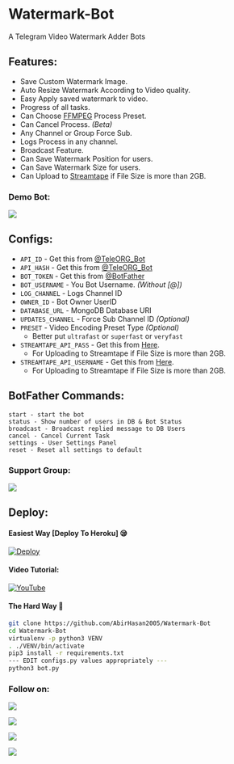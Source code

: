 # Watermark-Bot
A Telegram Video Watermark Adder Bots

## Features:
- Save Custom Watermark Image.
- Auto Resize Watermark According to Video quality.
- Easy Apply saved watermark to video.
- Progress of all tasks.
- Can Choose [FFMPEG](https://www.ffmpeg.org/) Process Preset.
- Can Cancel Process. *(Beta)*
- Any Channel or Group Force Sub.
- Logs Process in any channel.
- Broadcast Feature.
- Can Save Watermark Position for users.
- Can Save Watermark Size for users.
- Can Upload to [Streamtape](https://streamtape.com/) if File Size is more than 2GB.

### Demo Bot:
<a href="https://t.me/VideoWatermark_Bot"><img src="https://img.shields.io/badge/Demo-Telegram%20Bot-blue.svg?logo=telegram"></a>

## Configs:
- `API_ID` - Get this from [@TeleORG_Bot](https://t.me/TeleORG_Bot)
- `API_HASH` - Get this from [@TeleORG_Bot](https://t.me/TeleORG_Bot)
- `BOT_TOKEN` - Get this from [@BotFather](https://t.me/BotFather)
- `BOT_USERNAME` - You Bot Username. *(Without [@])*
- `LOG_CHANNEL` - Logs Channel ID
- `OWNER_ID` - Bot Owner UserID
- `DATABASE_URL` - MongoDB Database URI
- `UPDATES_CHANNEL` - Force Sub Channel ID *(Optional)*
- `PRESET` - Video Encoding Preset Type *(Optional)*
	- Better put `ultrafast` or `superfast` or `veryfast`
- `STREAMTAPE_API_PASS` - Get this from [Here](https://streamtape.com/accpanel#collapseThree).
	- For Uploading to Streamtape if File Size is more than 2GB.
- `STREAMTAPE_API_USERNAME` - Get this from [Here](https://streamtape.com/accpanel#collapseThree).
	- For Uploading to Streamtape if File Size is more than 2GB.

## BotFather Commands:
```
start - start the bot
status - Show number of users in DB & Bot Status
broadcast - Broadcast replied message to DB Users
cancel - Cancel Current Task
settings - User Settings Panel
reset - Reset all settings to default
```

### Support Group:
<a href="https://t.me/DevsZone"><img src="https://img.shields.io/badge/Telegram-Join%20Telegram%20Group-blue.svg?logo=telegram"></a>

## Deploy:

#### Easiest Way [Deploy To Heroku] 😪

[![Deploy](https://www.herokucdn.com/deploy/button.svg)](https://heroku.com/deploy?template=https://github.com/AbirHasan2005/Watermark-Bot)

#### Video Tutorial:
[![YouTube](https://img.shields.io/badge/YouTube-Video%20Tutorial-red?logo=youtube)](https://www.youtube.com/watch?v=A7wnaKMHpvU&t)

#### The Hard Way 🤕
```sh
git clone https://github.com/AbirHasan2005/Watermark-Bot
cd Watermark-Bot
virtualenv -p python3 VENV
. ./VENV/bin/activate
pip3 install -r requirements.txt
--- EDIT configs.py values appropriately ---
python3 bot.py
```

### Follow on:
<p align="left">
<a href="https://github.com/AbirHasan2005"><img src="https://img.shields.io/badge/GitHub-Follow%20on%20GitHub-inactive.svg?logo=github"></a>
</p>
<p align="left">
<a href="https://twitter.com/AbirHasan2005"><img src="https://img.shields.io/badge/Twitter-Follow%20on%20Twitter-informational.svg?logo=twitter"></a>
</p>
<p align="left">
<a href="https://facebook.com/AbirHasan2005"><img src="https://img.shields.io/badge/Facebook-Follow%20on%20Facebook-blue.svg?logo=facebook"></a>
</p>
<p align="left">
<a href="https://instagram.com/AbirHasan2005"><img src="https://img.shields.io/badge/Instagram-Follow%20on%20Instagram-important.svg?logo=instagram"></a>
</p>
